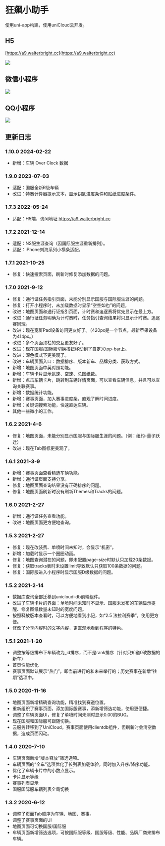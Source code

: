 # 狂飙小助手

使用uni-app构建，使用uniCloud云开发。

## H5

[https://a9.walterbright.cc](https://a9.walterbright.cc)

![](https://s2.loli.net/2022/05/24/nXOQIfBdEL6P75g.png)

## 微信小程序

![](https://cdn.jsdelivr.net/gh/WalterBrightHub/image-hosting/20200612165059.jpg)
## QQ小程序

![](https://cdn.jsdelivr.net/gh/WalterBrightHub/image-hosting/20200612171026.png)

## 更新日志


### 1.10.0 2024-02-22

+ 新增：车辆 Over Clock 数据

### 1.9.0 2023-07-03

+ 适配：国服全新R级车辆
+ 改进：特赛计算器提示文本，显示钥匙进度条件和贴纸进度条件。

### 1.7.3 2022-05-24

+ 适配：H5端，访问地址 https://a9.walterbright.cc

### 1.7.2 2021-12-14

+ 适配：NS服生涯查询（因国际服生涯重新排列）。
+ 适配：iPhone刘海系列小横条适配。

### 1.7.1 2021-10-25

+ 修复：快速搜索页面，刷新时修复添加数据的问题。

### 1.7.0 2021-9-12

+ 修复：通行证任务指引页面，未能分别显示国服与国际服生涯的问题。
+ 修复：打开小程序时，未加载数据时显示“空空如也”的问题。
+ 改进：地图页面和通行证指引页面，计时赛和追逐赛将优先显示在最上方。
+ 改进：通行证任务明确为计时赛时，任务指引查询结果将只显示计时赛。追逐赛同理。
+ 改进：现在宽屏Pad设备访问更友好了。（420px是一个节点，最新苹果设备为414px。）
+ 改进：多个页面顶栏的交互更友好了。
+ 改进：现在国服/国际服切换按钮移动到了自定义top-bar上。
+ 改进：深色模式下更美观了。
+ 改进：车辆页面入口：数据排序、版本新车、品牌分类、获取方式。
+ 新增：地图页面中英对照功能。
+ 新增：车辆卡片显示氮速、空速、总图纸数。
+ 新增：点击车辆卡片，跳转到车辆详情页面，可以查看车辆信息，并且可以查询关联赛事。
+ 新增：数据统计功能。
+ 新增：赛事页面，加入赛事进度条，直观了解时间进度。
+ 新增：关键词搜索功能，快速直达车辆。
+ 其他一些微小的工作。

### 1.6.2 2021-4-6

+ 修复：地图页面，未能分别显示国服与国际服生涯的问题。（例：纽约-量子跃迁）
+ 改进：现在Tab图标更美观了。

### 1.6.1 2021-3-9

+ 新增：赛事页面查看精选车辆功能。
+ 新增：通行证页面支持分享。
+ 修复：地图页面查询结果没有正确排序的问题。
+ 修复：地图页面刷新时没有刷新Themes和Tracks的问题。

### 1.6.0 2021-2-27

+ 新增：通行证任务查看功能。
+ 改进：地图页面更方便地查询。

### 1.5.3 2021-2-27

+ 修复：现在改装费、单喷时间未知时，会显示“机密”。
+ 新增：加载时显示一个圈圈动画。
+ 修复：地图查询潜在的问题，即未配置page-size时默认只加载20条数据。
+ 修复：获取tracks表时未设置limit导致默认只获取100条数据的问题。
+ 修复：国际服进入小程序时显示国服D级数据的问题。

### 1.5.2 2021-2-14

+ 数据库查询全部迁移到unicloud-db前端组件。
+ 改进了车辆卡片的界面：单喷时间未知时不显示、国服未发布的车辆显示提醒、修复图纸数量未知时的宽度问题。
+ 按照释放版本查看时，可以方便地看到小记，如“2.5 法拉利赛季”，使用更方便。
+ 修改了分享内容时的文字内容，更直观地看到程序的特色。

### 1.5.1 2021-1-20

+ 调整按等级排布下车辆改为_id排序，而不是rank排序（针对只知道0改数据的新车）
+ 首页性能优化
+ 赛事页面默认展示“热门”，即当前进行的和未来举行的；历史赛事在新增“往期”选项中。

### 1.5.0 2020-11-16

+ 地图页面新增精确查询功能，精准找到赛道位置。
+ 重新组织了赛事页面，添加国际服赛事，添新增筛选功能，使用更便捷。
+ 调整了车辆页面UI，修复了单喷时间未测时显示0.00的BUG。
+ 现在国服和国际服可跟随切换。
+ 云服务转移到了UniCloud。赛事页面使用clientdb组件，但刷新时会清空数据，造成页面闪动。

### 1.4.0 2020-7-10

+ 车辆页面新增“版本释放”筛选选项。
+ 车辆页面的“全车”选项优化了长列表加载体验，同时加入升序/降序功能。
+ 优化了车辆卡片中的小数点显示。
+ 卡片显示等级
+ 赛事列表显示
+ 国服国际服车辆列表全局切换

### 1.3.2 2020-6-12

+ 调整了页面Tab顺序为车辆、地图、赛事。
+ 调整了赛事页面的UI
+ 地图页面可切换国服/国际服
+ 车辆页面新增筛选选项，可按国际服等级、国服等级、性能、品牌厂商来排布车辆。